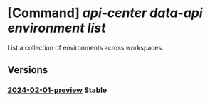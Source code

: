 # [Command] _api-center data-api environment list_

List a collection of environments across workspaces.

## Versions

### [2024-02-01-preview](/Resources/data-plane/apicenter.dataapi/L2Vudmlyb25tZW50cw==/2024-02-01-preview.xml) **Stable**

<!-- data-plane:apicenter.dataapi /environments 2024-02-01-preview -->
